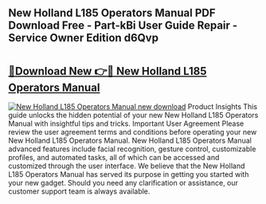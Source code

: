 ## New Holland L185 Operators Manual PDF Download Free - Part-kBi User Guide Repair - Service Owner Edition d6Qvp

# <h2><a href="http://bc90714.oget.top/?id=New+Holland+L185+Operators+Manual">🔗Download New 👉🔴 New Holland L185 Operators Manual</a></h2>

[![New Holland L185 Operators Manual new download](https://i.imgur.com/5g1atiW.png)](http://bc90714.oget.top/?id=New+Holland+L185+Operators+Manual)
Product Insights This guide unlocks the hidden potential of your new New Holland L185 Operators Manual with insightful tips and tricks. Important User Agreement Please review the user agreement terms and conditions before operating your new New Holland L185 Operators Manual. New Holland L185 Operators Manual advanced features include facial recognition, gesture control, customizable profiles, and automated tasks, all of which can be accessed and customized through the user interface. We believe that the New Holland L185 Operators Manual has served its purpose in getting you started with your new gadget. Should you need any clarification or assistance, our customer support team is always available.

